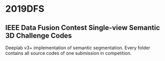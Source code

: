 # 2019DFS
## IEEE Data Fusion Contest Single-view Semantic 3D Challenge Codes

Deeplab v3+ implementation of semantic segmentation.
Every folder contains all source codes of one submission in competition.
